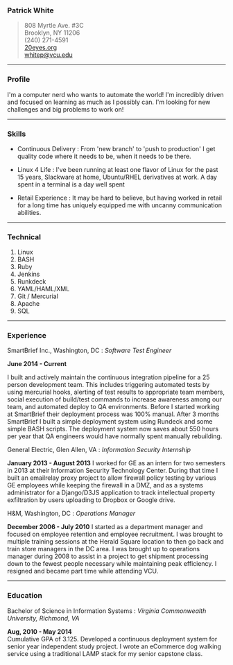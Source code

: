 ### Patrick White
> 808 Myrtle Ave. #3C  
> Brooklyn, NY 11206  
> (240) 271-4591  
> [20eyes.org](http://20eyes.org)  
> [whitep@vcu.edu](whitep@vcu.edu)  

------

### Profile

I'm a computer nerd who wants to automate the world! I'm incredibly driven
and focused on learning as much as I possibly can. I'm looking for new challenges
and big problems to work on!

------

### Skills

* Continuous Delivery
  : From 'new branch' to 'push to production' I get quality code where it needs to be,
  when it needs to be there.

* Linux 4 Life
  : I've been running at least one flavor of Linux for the past 15 years, Slackware
  at home, Ubuntu/RHEL derivatives at work. A day spent in a terminal is a day well
  spent

* Retail Experience
  : It may be hard to believe, but having worked in retail for a long time has uniquely
  equipped me with uncanny communication abilities.

-------

### Technical

1. Linux
1. BASH
1. Ruby
1. Jenkins
1. Runkdeck
1. YAML/HAML/XML
1. Git / Mercurial
1. Apache
1. SQL

------

### Experience

SmartBrief Inc., Washington, DC
: *Software Test Engineer*

  __June 2014 - Current__

  I built and actively maintain the continuous integration pipeline for a 25 person development
  team. This includes triggering automated tests by using mercurial hooks, alerting of test results
  to appropriate team members, social execution of build/test commands to increase awareness among
  our team, and automated deploy to QA environments. Before I started working at SmartBrief their
  deployment process was 100% manual. After 3 months SmartBrief I built a simple deployment
  system using Rundeck and some simple BASH scripts. The deployment system now saves about 550 hours per year that QA engineers would have normally spent manually rebuilding.

General Electric, Glen Allen, VA
: *Information Security Internship*  

  __January 2013 - August 2013__
  I worked for GE as an intern for two semesters in 2013 at their Information Security Technology
  Center. During that time I built an emailrelay proxy project to allow firewall policy testing
  by various GE employees while keeping the firewall in a DMZ, and as a systems administrator
  for a Django/D3JS application to track intellectual property exfiltration by users uploading
  to Dropbox or Google drive.

H&M, Washington, DC
: *Operations Manager*  

  __December 2006 - July 2010__
  I started as a department manager and focused on employee retention and employee recruitment.
  I was brought to multiple training sessions at the Herald Square location to then go back and
  train store managers in the DC area. I was brought up to operations manager during 2008 to
  assist in a project to get shipment processing down to the fewest people necessary while
  maintaining peak efficiency. I resigned and became part time while attending VCU.

------  


### Education

Bachelor of Science in Information Systems
: *Virginia Commonwealth University, Richmond, VA*  

  __Aug, 2010 - May 2014__  
  Cumulative GPA of 3.125. Developed a continuous deployment system for senior year independent
  study project. I wrote an eCommerce dog walking service using a traditional LAMP stack for my
  senior capstone class.
